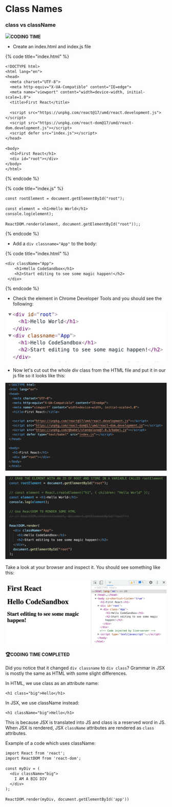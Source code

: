 # Class Names

### class vs className

​![](https://files.gitbook.com/v0/b/gitbook-x-prod.appspot.com/o/spaces%2FJpjNndxxBqo49X5XzFF1%2Fuploads%2FGEhGOE5cQltBnI7LzIRS%2Fimage.png?alt=media\&token=8657f9ce-71bc-4b50-94b2-249d6a50c981)**CODING TIME**

* Create an index.html and index.js file

{% code title="index.html" %}
```
<!DOCTYPE html>
<html lang="en">
<head>
  <meta charset="UTF-8">
  <meta http-equiv="X-UA-Compatible" content="IE=edge">
  <meta name="viewport" content="width=device-width, initial-scale=1.0">
  <title>First React</title>
  
  <script src="https://unpkg.com/react@17/umd/react.development.js"></script>
  <script src="https://unpkg.com/react-dom@17/umd/react-dom.development.js"></script>
  <script defer src="index.js"></script>
</head>

<body>
  <h1>First React</h1>
  <div id="root"></div>
</body>
</html>
```
{% endcode %}

{% code title="index.js" %}
```
const rootElement = document.getElementById("root");

const element = <h1>Hello World</h1>
console.log(element);

ReactDOM.render(element, document.getElementById("root"));;
```
{% endcode %}

* Add a `div classname="App"` to the body:

{% code title="index.html" %}
```
<div className="App">
    <h1>Hello CodeSandbox</h1>
    <h2>Start editing to see some magic happen!</h2>
 </div>
```
{% endcode %}

* Check the element in Chrome Developer Tools and you should see the following:

![](<../.gitbook/assets/image (5) (1) (1).png>)

* Now let's cut out the whole div class from the HTML file and put it in our js file so it looks like this:

![index.html](<../.gitbook/assets/Screenshot 2022-01-23 at 10.28.59 PM.png>)

![index.js](<../.gitbook/assets/Screenshot 2022-01-23 at 10.29.25 PM.png>)

Take a look at your browser and inspect it. You should see something like this:

![](<../.gitbook/assets/Screenshot 2022-01-23 at 10.26.30 PM.png>)

#### **🏆CODING TIME COMPLETED**

Did you notice that it changed `div classname` to `div class`? Grammar in JSX is mostly the same as HTML with some slight differences.

In HTML, we use class as an attribute name:

```
<h1 class="big">Hello</h1>
```

In JSX, we use className instead:

```
<h1 className="big">Hello</h1>
```

This is because JSX is translated into JS and class is a reserved word in JS. When JSX is rendered, JSX `className` attributes are rendered as `class` attributes.

Example of a code which uses className:

```
import React from 'react';
import ReactDOM from 'react-dom';

const myDiv = (
  <div className="big">
    I AM A BIG DIV
  </div>
);

ReactDOM.render(myDiv, document.getElementById('app'))
```
